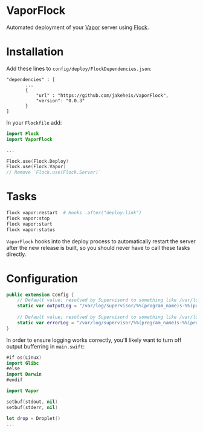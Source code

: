 # VaporFlock

Automated deployment of your [Vapor](https://github.com/vapor/vapor) server using [Flock](https://github.com/jakeheis/Flock).

# Installation
Add these lines to `config/deploy/FlockDependencies.json`:
```
"dependencies" : [
       ...
       {
           "url" : "https://github.com/jakeheis/VaporFlock",
           "version": "0.0.3"
       }
]
```
In your `Flockfile` add:
```swift
import Flock
import VaporFlock

...

Flock.use(Flock.Deploy)
Flock.use(Flock.Vapor)
// Remove `Flock.use(Flock.Server)`
```
# Tasks
```bash
flock vapor:restart  # Hooks .after("deploy:link")
flock vapor:stop
flock vapor:start
flock vapor:status
```
`VaporFlock` hooks into the deploy process to automatically restart the server after the new release is built, so you should never have to call these tasks directly.
# Configuration
```swift
public extension Config {
    // Default value; resolved by Supervisord to something like /var/log/supervisor/vapor-0.out
    static var outputLog = "/var/log/supervisor/%%(program_name)s-%%(process_num)s.out"
    
    // Default value; resolved by Supervisord to something like /var/log/supervisor/vapor-0.err
    static var errorLog = "/var/log/supervisor/%%(program_name)s-%%(process_num)s.err"
}
```
In order to ensure logging works correctly, you'll likely want to turn off output bufferring in `main.swift`:
```swift
#if os(Linux)
import Glibc
#else
import Darwin
#endif

import Vapor

setbuf(stdout, nil)
setbuf(stderr, nil)

let drop = Droplet()
...
```
